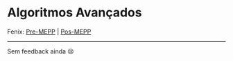 # Algoritmos Avançados

Fenix: [Pre-MEPP](https://fenix.tecnico.ulisboa.pt/cursos/meic-a/disciplina-curricular/283003985068071) | [Pos-MEPP](https://fenix.tecnico.ulisboa.pt/cursos/meic-a/disciplina-curricular/564478961778794)

---
Sem feedback ainda :cry:
